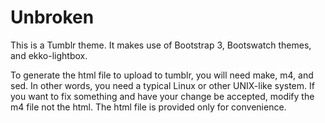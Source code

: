 # Unbroken
This is a Tumblr theme. It makes use of Bootstrap 3, Bootswatch themes, and ekko-lightbox.

To generate the html file to upload to tumblr, you will need make, m4, and sed. In other words, you need a typical Linux or other UNIX-like system. If you want to fix something and have your change be accepted, modify the m4 file not the html. The html file is provided only for convenience.
